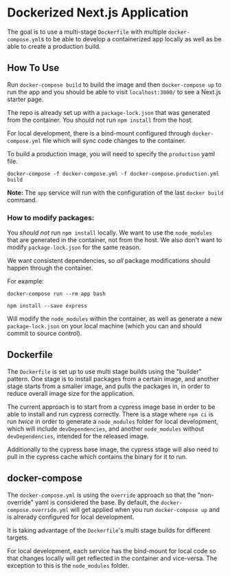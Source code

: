 # Dockerized Next.js Application

The goal is to use a multi-stage `Dockerfile` with multiple `docker-compose.yml`s to be able to develop a containerized app locally as well as be able to create a production build.

## How To Use

Run `docker-compose build` to build the image and then `docker-compose up` to run the app and you should be able to visit `localhost:3000/` to see a Next.js starter page.

The repo is already set up with a `package-lock.json` that was generated from the container. You should not run `npm install` from the host.

For local development, there is a bind-mount configured through `docker-compose.yml`
file which will sync code changes to the container.

To build a production image, you will need to specify the `production` yaml file.

```
docker-compose -f docker-compose.yml -f docker-compose.production.yml build
```

**Note:** The `app` service will run with the configuration of the last `docker build` command.

### How to modify packages:

You _should not_ run `npm install` locally. We want to use the `node_modules` that are generated in the container, not from the host. We also don't want to modify `package-lock.json` for the same reason.

We want consistent dependencies, so _all_ package modifications should happen through the container.

For example:

```
docker-compose run --rm app bash

npm install --save express
```

Will modify the `node_modules` within the container, as well as generate a new `package-lock.json` on your local machine (which you can and should commit to source control).

## Dockerfile

The `Dockerfile` is set up to use multi stage builds using the "builder" pattern. One stage is to install packages from a certain image, and another stage starts from a smaller image, and pulls the packages in, in order to reduce overall image size for the application.

The current approach is to start from a cypress image base in order to be able to install and run cypress correctly. There is a stage where `npm ci` is run _twice_ in order to generate a `node_modules` folder for local development, which will include `devDependencies`, and another `node_modules` without `devDependencies`, intended for the released image.

Additionally to the cypress base image, the cypress stage will also need to pull in the cypress cache which contains the binary for it to run.

## docker-compose

The `docker-compose.yml` is using the `override` approach so that the "non-override" yaml is considered the base. By default, the `docker-compose.override.yml` will get applied when you run `docker-compose up` and is alrerady configured for local development.

It is taking advantage of the `Dockerfile`'s multi stage builds for different targets.

For local development, each service has the bind-mount for local code so that changes locally will get reflected in the container and vice-versa. The exception to this is the `node_modules` folder.
